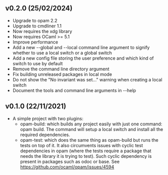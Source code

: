 v0.2.0 (25/02/2024)
-------------------

- Upgrade to opam 2.2
- Upgrade to cmdliner 1.1
- Now requires the xdg library
- Now requires OCaml >= 5.1
- Improve performance
- Add a new --global and --local command line argument to signify whether to use a local switch or a global switch
- Add a new config file storing the user preference and which kind of switch to use by default
- Remove the command line directory argument
- Fix building unreleased packages in local mode
- Do not show the "No invariant was set..." warning when creating a local switch
- Document the tools and command line arguments in --help

v0.1.0 (22/11/2021)
-------------------

- A simple project with two plugins:
  - opam-build: which builds any project easily with just one command: opam build. The command will setup a local switch and install all the required dependencies.
  - opam-test: which does the same thing as opam-build but runs the tests on top of it. It also circumvents issues with cyclic test dependencies in opam (where the tests require a package that needs the library it is trying to test). Such cyclic dependency is present in packages such as odoc or base. See https://github.com/ocaml/opam/issues/4594

